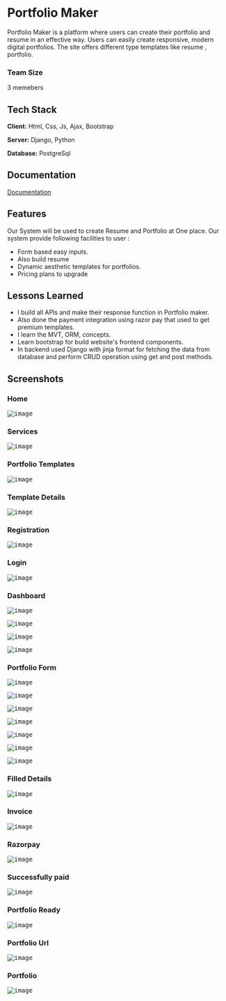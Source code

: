 # Portfolio Maker

 Portfolio Maker is a platform where users can create their portfolio and resume in an effective way. 
Users can easily create responsive, modern digital portfolios. 
The site offers different type templates like resume , portfolio. 


### Team Size
3 memebers

## Tech Stack

**Client:** Html, Css, Js, Ajax, Bootstrap

**Server:** Django, Python

**Database:** PostgreSql

## Documentation

[Documentation](https://docs.google.com/document/d/1vzrld73K5_HhIZ0CkwTIFI4qc0uPpcfB/edit?usp=sharing&ouid=108824912583036609418&rtpof=true&sd=true)





## Features
 Our System will be used to create Resume and Portfolio at One place. Our system provide following facilities to user :
- Form based easy inputs.
- Also build resume 
- Dynamic aesthetic templates for portfolios.
- Pricing plans to upgrade


## Lessons Learned

- I build all APIs and make their response function in Portfolio maker.
- Also done the payment integration using razor pay that used to get premium templates.
- I learn the MVT, ORM, concepts.
- Learn bootstrap for build website's frontend components.
- In backend used Django with jinja format for fetching the data from database and perform CRUD operation using get and
  post methods.





## Screenshots
### Home
<kbd>![image](https://github.com/Nimisha-Mavar/Portfolio_Maker_BackEnd/assets/112267753/fe04eb31-3a82-4b73-87cb-38fe681e9aeb)</kbd>

### Services
<kbd>![image](https://github.com/Nimisha-Mavar/Portfolio_Maker_BackEnd/assets/112267753/82f51c1f-c74d-46b2-bdc2-4603cc96d649)</kbd>

### Portfolio Templates
<kbd>![image](https://github.com/Nimisha-Mavar/Portfolio_Maker_BackEnd/assets/112267753/53de8e24-db2b-4e52-ae9f-a7fc420f3c71)</kbd>

### Template Details
<kbd>![image](https://github.com/Nimisha-Mavar/Portfolio_Maker_BackEnd/assets/112267753/b21fe743-19f5-4180-9016-2f4f9b910894)</kbd>

### Registration
<kbd>![image](https://github.com/Nimisha-Mavar/Portfolio_Maker_BackEnd/assets/112267753/a5d17a49-d2b7-4cc9-aa42-4fe0326599ac)</kbd>

### Login
<kbd>![image](https://github.com/Nimisha-Mavar/Portfolio_Maker_BackEnd/assets/112267753/565bbebb-e6b2-42b4-a30b-3684477ad346)</kbd>

### Dashboard
<kbd>![image](https://github.com/Nimisha-Mavar/Portfolio_Maker_BackEnd/assets/112267753/a7d2761b-8772-48b4-9a03-98e2328faf15)</kbd>

<kbd>![image](https://github.com/Nimisha-Mavar/Portfolio_Maker_BackEnd/assets/112267753/d851dca7-34e7-47c5-b02d-6dc8cc93333d)</kbd>

<kbd>![image](https://github.com/Nimisha-Mavar/Portfolio_Maker_BackEnd/assets/112267753/02d44099-397d-47ba-b326-4b93bbd4725a)</kbd>

<kbd>![image](https://github.com/Nimisha-Mavar/Portfolio_Maker_BackEnd/assets/112267753/ce2932fe-9114-4f13-8cf1-e24abf0158cc)</kbd>

### Portfolio Form
<kbd>![image](https://github.com/Nimisha-Mavar/Portfolio_Maker_BackEnd/assets/112267753/5992e457-a735-4f88-92cc-82c597221adf)</kbd>

<kbd>![image](https://github.com/Nimisha-Mavar/Portfolio_Maker_BackEnd/assets/112267753/e36085a7-386c-4e75-aab0-d545927dd1b7)</kbd>

<kbd>![image](https://github.com/Nimisha-Mavar/Portfolio_Maker_BackEnd/assets/112267753/d891621b-611f-488a-9f47-94ce489ac939)</kbd>

<kbd>![image](https://github.com/Nimisha-Mavar/Portfolio_Maker_BackEnd/assets/112267753/40a142de-6a5f-44a2-a1be-03ea4a37faba)</kbd>

<kbd>![image](https://github.com/Nimisha-Mavar/Portfolio_Maker_BackEnd/assets/112267753/250549bb-2808-4545-8624-e32025f17671)</kbd>

<kbd>![image](https://github.com/Nimisha-Mavar/Portfolio_Maker_BackEnd/assets/112267753/1551a436-4a00-430a-8b3d-4625176c2b73)</kbd>

<kbd>![image](https://github.com/Nimisha-Mavar/Portfolio_Maker_BackEnd/assets/112267753/fb8201b7-d4ed-4ece-bf85-0316c2b7a429)</kbd>

### Filled Details
<kbd>![image](https://github.com/Nimisha-Mavar/Portfolio_Maker_BackEnd/assets/112267753/1d568022-e804-46f4-9446-168d95d80090)</kbd>

### Invoice
<kbd>![image](https://github.com/Nimisha-Mavar/Portfolio_Maker_BackEnd/assets/112267753/b0327543-c192-4a61-ae82-91580c581ed0)</kbd>

### Razorpay
<kbd>![image](https://github.com/Nimisha-Mavar/Portfolio_Maker_BackEnd/assets/112267753/f81e48be-7d2b-4296-9ff8-8c9a255e9862)</kbd>

### Successfully paid
<kbd>![image](https://github.com/Nimisha-Mavar/Portfolio_Maker_BackEnd/assets/112267753/c7670c5c-6e84-464f-ac01-fbf5f9e0eabe)</kbd>

### Portfolio Ready 
<kbd>![image](https://github.com/Nimisha-Mavar/Portfolio_Maker_BackEnd/assets/112267753/d923d55f-34d4-4690-8630-ce244af9c098)</kbd>

### Portfolio Url
<kbd>![image](https://github.com/Nimisha-Mavar/Portfolio_Maker_BackEnd/assets/112267753/5fc61bfc-b732-4b05-a3e9-438c3b89818b)</kbd>

### Portfolio
<kbd>![image](https://github.com/Nimisha-Mavar/Portfolio_Maker_BackEnd/assets/112267753/3a9dce82-22e7-4a18-aa83-f5a9acc8f91c)
</kbd>


